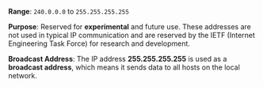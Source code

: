 **Range**: `240.0.0.0` to `255.255.255.255`

**Purpose**: Reserved for **experimental** and future use. These addresses are not used in typical IP communication and are reserved by the IETF (Internet Engineering Task Force) for research and development.

**Broadcast Address**: The IP address **255.255.255.255** is used as a **broadcast address**, which means it sends data to all hosts on the local network.
